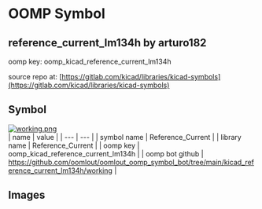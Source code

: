 # OOMP Symbol  
## reference_current_lm134h  by arturo182  
  
oomp key: oomp_kicad_reference_current_lm134h  
  
source repo at: [https://gitlab.com/kicad/libraries/kicad-symbols](https://gitlab.com/kicad/libraries/kicad-symbols)  
## Symbol  
  
[![working.png](working_600.png)](working.png)  
| name | value | 
| --- | --- | 
| symbol name | Reference_Current | 
| library name | Reference_Current | 
| oomp key | oomp_kicad_reference_current_lm134h | 
| oomp bot github | https://github.com/oomlout/oomlout_oomp_symbol_bot/tree/main/kicad_reference_current_lm134h/working | 
## Images  
